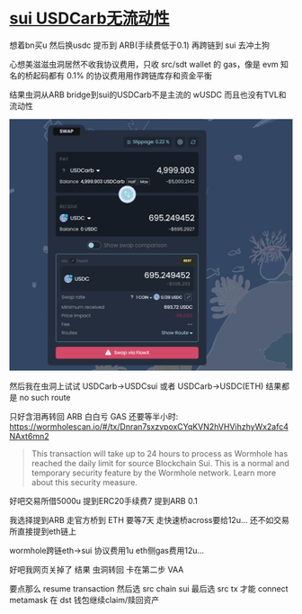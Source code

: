 # [sui USDCarb无流动性](/2024/10/sui_usdcarb_no_liquidity.md)

想着bn买u 然后换usdc 提币到 ARB(手续费低于0.1) 再跨链到 sui 去冲土狗

心想美滋滋虫洞居然不收我协议费用，只收 src/sdt wallet 的 gas，像是 evm 知名的桥起码都有 0.1% 的协议费用用作跨链库存和资金平衡

结果虫洞从ARB bridge到sui的USDCarb不是主流的 wUSDC 而且也没有TVL和流动性

![](sui_usdcarb_wormhole.png)

然后我在虫洞上试试 USDCarb->USDCsui 或者 USDCarb->USDC(ETH) 结果都是 no such route

只好含泪再转回 ARB 白白亏 GAS 还要等半小时: https://wormholescan.io/#/tx/Dnran7sxzvpoxCYqKVN2hVHVihzhyWx2afc4NAxt6mn2

> This transaction will take up to 24 hours to process as Wormhole has reached the daily limit for source Blockchain Sui. This is a normal and temporary security feature by the Wormhole network. Learn more about this security measure.

好吧交易所借5000u 提到ERC20手续费7 提到ARB 0.1

我选择提到ARB 走官方桥到 ETH 要等7天 走快速桥across要给12u... 还不如交易所直接提到eth链上

wormhole跨链eth->sui 协议费用1u eth侧gas费用12u...

好吧我网页关掉了 结果 虫洞转回 卡在第二步 VAA

要点那么 resume transaction 然后选 src chain sui  最后选 src tx 才能 connect metamask 在 dst 钱包继续claim/赎回资产
